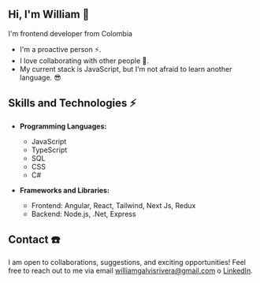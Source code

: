 ## Hi, I'm William :rocket:
I'm frontend developer from Colombia
  - I'm a proactive person ⚡.
  - I love collaborating with other people 🌱.
  - My current stack is JavaScript, but I'm not afraid to learn another language. 😎

## Skills and Technologies ⚡

- **Programming Languages:**
  - JavaScript
  - TypeScript
  - SQL
  - CSS
  - C#
  
- **Frameworks and Libraries:**
  - Frontend: Angular, React, Tailwind, Next Js, Redux
  - Backend: Node.js, .Net, Express
## Contact :phone:

I am open to collaborations, suggestions, and exciting opportunities! Feel free to reach out to me via email williamgalvisrivera@gmail.com o [LinkedIn](https://www.linkedin.com/in/william-galvis-5b8a941a6/).
